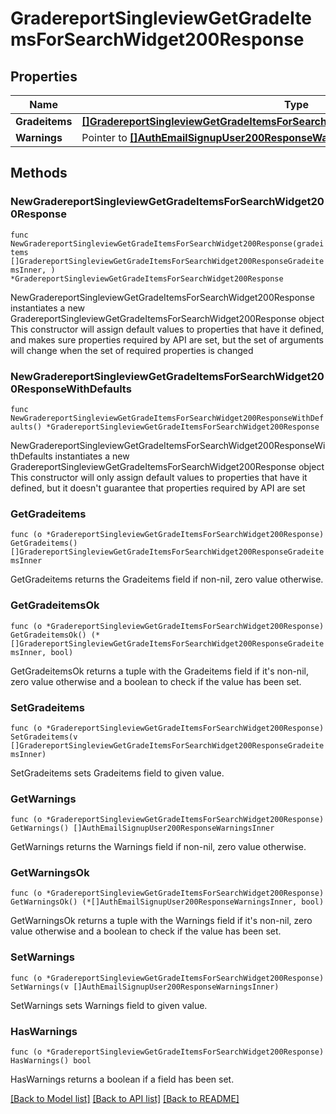 # GradereportSingleviewGetGradeItemsForSearchWidget200Response

## Properties

Name | Type | Description | Notes
------------ | ------------- | ------------- | -------------
**Gradeitems** | [**[]GradereportSingleviewGetGradeItemsForSearchWidget200ResponseGradeitemsInner**](GradereportSingleviewGetGradeItemsForSearchWidget200ResponseGradeitemsInner.md) |  | 
**Warnings** | Pointer to [**[]AuthEmailSignupUser200ResponseWarningsInner**](AuthEmailSignupUser200ResponseWarningsInner.md) |  | [optional] 

## Methods

### NewGradereportSingleviewGetGradeItemsForSearchWidget200Response

`func NewGradereportSingleviewGetGradeItemsForSearchWidget200Response(gradeitems []GradereportSingleviewGetGradeItemsForSearchWidget200ResponseGradeitemsInner, ) *GradereportSingleviewGetGradeItemsForSearchWidget200Response`

NewGradereportSingleviewGetGradeItemsForSearchWidget200Response instantiates a new GradereportSingleviewGetGradeItemsForSearchWidget200Response object
This constructor will assign default values to properties that have it defined,
and makes sure properties required by API are set, but the set of arguments
will change when the set of required properties is changed

### NewGradereportSingleviewGetGradeItemsForSearchWidget200ResponseWithDefaults

`func NewGradereportSingleviewGetGradeItemsForSearchWidget200ResponseWithDefaults() *GradereportSingleviewGetGradeItemsForSearchWidget200Response`

NewGradereportSingleviewGetGradeItemsForSearchWidget200ResponseWithDefaults instantiates a new GradereportSingleviewGetGradeItemsForSearchWidget200Response object
This constructor will only assign default values to properties that have it defined,
but it doesn't guarantee that properties required by API are set

### GetGradeitems

`func (o *GradereportSingleviewGetGradeItemsForSearchWidget200Response) GetGradeitems() []GradereportSingleviewGetGradeItemsForSearchWidget200ResponseGradeitemsInner`

GetGradeitems returns the Gradeitems field if non-nil, zero value otherwise.

### GetGradeitemsOk

`func (o *GradereportSingleviewGetGradeItemsForSearchWidget200Response) GetGradeitemsOk() (*[]GradereportSingleviewGetGradeItemsForSearchWidget200ResponseGradeitemsInner, bool)`

GetGradeitemsOk returns a tuple with the Gradeitems field if it's non-nil, zero value otherwise
and a boolean to check if the value has been set.

### SetGradeitems

`func (o *GradereportSingleviewGetGradeItemsForSearchWidget200Response) SetGradeitems(v []GradereportSingleviewGetGradeItemsForSearchWidget200ResponseGradeitemsInner)`

SetGradeitems sets Gradeitems field to given value.


### GetWarnings

`func (o *GradereportSingleviewGetGradeItemsForSearchWidget200Response) GetWarnings() []AuthEmailSignupUser200ResponseWarningsInner`

GetWarnings returns the Warnings field if non-nil, zero value otherwise.

### GetWarningsOk

`func (o *GradereportSingleviewGetGradeItemsForSearchWidget200Response) GetWarningsOk() (*[]AuthEmailSignupUser200ResponseWarningsInner, bool)`

GetWarningsOk returns a tuple with the Warnings field if it's non-nil, zero value otherwise
and a boolean to check if the value has been set.

### SetWarnings

`func (o *GradereportSingleviewGetGradeItemsForSearchWidget200Response) SetWarnings(v []AuthEmailSignupUser200ResponseWarningsInner)`

SetWarnings sets Warnings field to given value.

### HasWarnings

`func (o *GradereportSingleviewGetGradeItemsForSearchWidget200Response) HasWarnings() bool`

HasWarnings returns a boolean if a field has been set.


[[Back to Model list]](../README.md#documentation-for-models) [[Back to API list]](../README.md#documentation-for-api-endpoints) [[Back to README]](../README.md)


